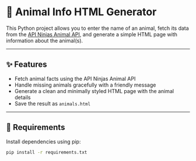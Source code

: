 # 🐾 Animal Info HTML Generator

This Python project allows you to enter the name of an animal, fetch its data from the [API Ninjas Animal API](https://api-ninjas.com/api/animals), and generate a simple HTML page with information about the animal(s).

---

## ✨ Features

- Fetch animal facts using the API Ninjas Animal API
- Handle missing animals gracefully with a friendly message
- Generate a clean and minimally styled HTML page with the animal details
- Save the result as `animals.html`

---

## 🔧 Requirements

Install dependencies using pip:

```bash
pip install -r requirements.txt
